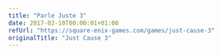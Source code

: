 ```yaml
---
title: "Parle Juste 3"
date: 2017-02-10T00:00:01+01:00
refUrl: "https://square-enix-games.com/games/just-cause-3" 
originalTitle: "Just Cause 3"
---
```

